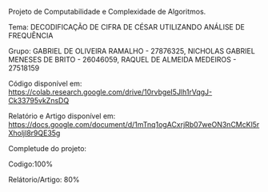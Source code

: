 Projeto de Computabilidade e Complexidade de Algoritmos.

Tema: DECODIFICAÇÃO DE CIFRA DE CÉSAR UTILIZANDO ANÁLISE DE FREQUÊNCIA

Grupo: 
GABRIEL DE OLIVEIRA RAMALHO - 27876325,
NICHOLAS GABRIEL MENESES DE BRITO - 26046059,
RAQUEL DE ALMEIDA MEDEIROS - 27518159

Código disponível em: https://colab.research.google.com/drive/10rvbgeI5Jlh1rVqgJ-Ck33795vkZnsDQ

Relatório e Artigo disponível em: https://docs.google.com/document/d/1mTnq1ogACxrjRb07weON3nCMcKl5rXholjl8r9QE35g


Completude do projeto:

Codigo:100%

Relátorio/Artigo: 80%
